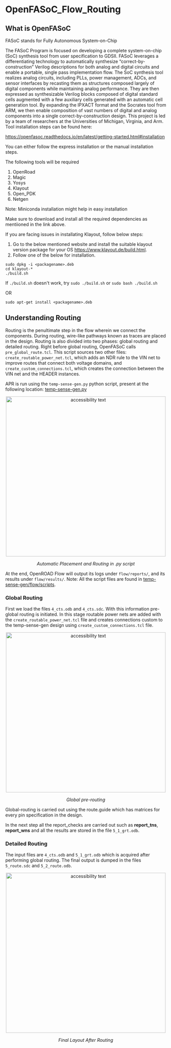 # OpenFASoC_Flow_Routing
## What is OpenFASoC
FASoC stands for Fully Autonomous System-on-Chip

The FASoC Program is focused on developing a complete system-on-chip (SoC) synthesis tool from user specification to GDSII. FASoC leverages a differentiating technology to automatically synthesize “correct-by-construction” Verilog descriptions for both analog and digital circuits and enable a portable, single pass implementation flow. The SoC synthesis tool realizes analog circuits, including PLLs, power management, ADCs, and sensor interfaces by recasting them as structures composed largely of digital components while maintaining analog performance. They are then expressed as synthesizable Verilog blocks composed of digital standard cells augmented with a few auxiliary cells generated with an automatic cell generation tool. By expanding the IPXACT format and the Socrates tool from ARM, we then enable composition of vast numbers of digital and analog components into a single correct-by-construction design. This project is led by a team of researchers at the Universities of Michigan, Virginia, and Arm.
Tool installation steps can be found here:

https://openfasoc.readthedocs.io/en/latest/getting-started.html#installation

You can either follow the express installation or the manual installation steps.

The following tools will be required

1. OpenRoad
2. Magic
3. Yosys
4. Klayout
5. Open_PDK
6. Netgen

Note: Miniconda installation might help in easy installation

Make sure to download and install all the required dependencies as mentiioned in the link above.

If you are facing issues in installating Klayout, follow below steps:

1. Go to the below mentioned website and install the suitable klayout version package for your OS https://www.klayout.de/build.html.
2. Follow one of the below for installation.

```
sudo dpkg -i <packagename>.deb
cd klayout-*
./build.sh
```
If `./build.sh` doesn't work, try `sudo ./build.sh` or `sudo bash ./build.sh`

OR
```
sudo apt-get install <packagename>.deb
```
## Understanding Routing
Routing is the penultimate step in the flow wherein we connect the components. During routing, wire-like pathways known as traces are placed in the design.
Routing is also divided into two phases: global routing and detailed routing. Right before global routing, OpenFASoC calls `pre_global_route.tcl`.
This script sources two other files: `create_routable_power_net.tcl`, which adds an NDR rule to the VIN net to improve routes that connect both voltage domains,
and `create_custom_connections.tcl`, which creates the connection between the VIN net and the HEADER instances.

APR is run using the `temp-sense-gen.py` python script, present at the following location: [temp-sense-gen.py](https://github.com/idea-fasoc/OpenFASOC/blob/main/openfasoc/generators/temp-sense-gen/tools/temp-sense-gen.py)
<p align="center">
 <img src="https://user-images.githubusercontent.com/78084271/200106954-b0239209-4b73-4469-94b2-59d1cce4a043.png" width="500" alt="accessibility text">
</p>
<p align="center">
    <em>Automatic Placement and Routing in .py script</em>
</p>

At the end, OpenROAD Flow will output its logs under `flow/reports/`, and its results under `flow/results/`.
Note: All the script files are found in [temp-sense-gen/flow/scripts](https://github.com/idea-fasoc/OpenFASOC/tree/main/openfasoc/generators/temp-sense-gen/flow/scripts).
### Global Routing
First we load the files `4_cts.odb` and `4_cts.sdc`. With this information pre-global routing is initiated. In this stage routable power nets are added with the `create_routable_power_net.tcl` file and creates connections custom to the temp-sense-gen design using `create_custom_connections.tcl` file.

<p align="center">
 <img src="https://user-images.githubusercontent.com/78084271/200106958-8dc4f0e1-7d1f-467b-9499-5847ab18ae8e.png" width="500" alt="accessibility text">
</p>
<p align="center">
    <em>Global pre-routing</em>
</p>
Global-routing is carried out using the route.guide which has matrices for every pin specification in the design.

In the next step all the report_checks are carried out such as **report_tns**, **report_wns** and all the results are stored in the file `5_1_grt.odb`.

### Detailed Routing
The input files are `4_cts.odb` and `5_1_grt.odb` which is acquired after performing global routing.
The final output is dumped in the files `5_route.sdc` and `5_2_route.odb`.

<p align="center">
 <img src="https://user-images.githubusercontent.com/78084271/199914547-86820bc8-97d6-453b-bc59-a03ef4cf1943.png" width="500" alt="accessibility text">
</p>
<p align="center">
    <em>Final Layout After Routing</em>
</p>


